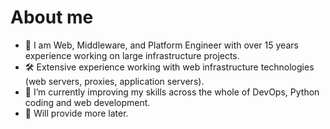 # About me


- 🔭 I am Web, Middleware, and Platform Engineer with over 15 years experience working on large infrastructure projects.
- 🛠  Extensive experience working with web infrastructure technologies (web servers, proxies, application servers).
- 🌱 I’m currently improving my skills across the whole of DevOps, Python coding and web development.
- 🚀 Will provide more later.





